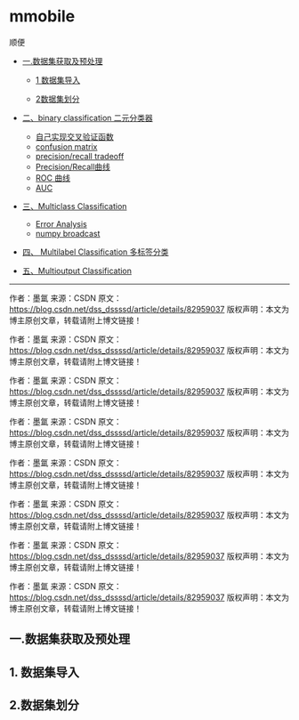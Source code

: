 # mmobile
顺便
* [一.数据集获取及预处理](#1)

   * [1 数据集导入](#1.1)

    * [2数据集划分](#1.2)

 * [二、binary classification    二元分类器](#2)
   * [自己实现交叉验证函数](#2.1)
   * [confusion matrix](#2.2)
   * [precision/recall tradeoff](#2.3)
   * [Precision/Recall曲线](#2.4)
   * [ ROC 曲线](#2.5)
   * [AUC](#2.6)
 * [ 三、Multiclass Classification](#3)
   *  [Error Analysis](#3.1)
   * [numpy broadcast](#3.2)
 * [四、 Multilabel Classification  多标签分类](#4)
 *  [五、Multioutput Classification](#5)
  
--------------------- 
作者：墨氲 
来源：CSDN 
原文：https://blog.csdn.net/dss_dssssd/article/details/82959037 
版权声明：本文为博主原创文章，转载请附上博文链接！



作者：墨氲 
来源：CSDN 
原文：https://blog.csdn.net/dss_dssssd/article/details/82959037 
版权声明：本文为博主原创文章，转载请附上博文链接！


作者：墨氲 
来源：CSDN 
原文：https://blog.csdn.net/dss_dssssd/article/details/82959037 
版权声明：本文为博主原创文章，转载请附上博文链接！


作者：墨氲 
来源：CSDN 
原文：https://blog.csdn.net/dss_dssssd/article/details/82959037 
版权声明：本文为博主原创文章，转载请附上博文链接！


作者：墨氲 
来源：CSDN 
原文：https://blog.csdn.net/dss_dssssd/article/details/82959037 
版权声明：本文为博主原创文章，转载请附上博文链接！


作者：墨氲 
来源：CSDN 
原文：https://blog.csdn.net/dss_dssssd/article/details/82959037 
版权声明：本文为博主原创文章，转载请附上博文链接！


作者：墨氲 
来源：CSDN 
原文：https://blog.csdn.net/dss_dssssd/article/details/82959037 
版权声明：本文为博主原创文章，转载请附上博文链接！

作者：墨氲 
来源：CSDN 
原文：https://blog.csdn.net/dss_dssssd/article/details/82959037 
版权声明：本文为博主原创文章，转载请附上博文链接！































###  <h2 id="1">一.数据集获取及预处理</h2>
#### <h2 id="1.1">1. 数据集导入</h2>
#### <h2 id="1.2">2.数据集划分</h2>
